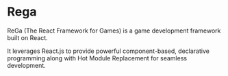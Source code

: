 # Rega

ReGa (The React Framework for Games) is a game development framework built on React.

It leverages React.js to provide powerful component-based, declarative programming along with Hot Module Replacement for seamless development.
